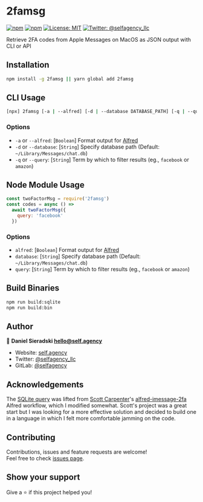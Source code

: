# 2famsg

[![npm](https://img.shields.io/npm/dt/2famsg.svg)](https://www.npmjs.com/package/2famsg) [![npm](https://img.shields.io/npm/v/2famsg.svg)](https://www.npmjs.com/package/utfu) [![License: MIT](https://img.shields.io/badge/License-MIT-yellow.svg)](https://opensource.org/licenses/MIT) [![Twitter: @selfagency_llc](https://img.shields.io/twitter/follow/selfagency_llc.svg?style=social)](https://twitter.com/selfagency_llc)

Retrieve 2FA codes from Apple Messages on MacOS as JSON output with CLI or API

## Installation

```sh
npm install -g 2famsg || yarn global add 2famsg
```

## CLI Usage

```sh
[npx] 2famsg [-a | --alfred] [-d | --database DATABASE_PATH] [-q | --query QUERY_TERM]
```

### Options

- `-a` or `--alfred`: \[`Boolean`\] Format output for [Alfred](https://www.alfredapp.com/)
- `-d` or `--database`: \[`String`\] Specify database path (Default: `~/Library/Messages/chat.db`)
- `-q` or `--query`: \[`String`\] Term by which to filter results (eg., `facebook` or `amazon`)

## Node Module Usage

```javascript
const twoFactorMsg = require('2famsg')
const codes = async () =>
  await twoFactorMsg({
    query: 'facebook'
  })
```

### Options

- `alfred`: \[`Boolean`\] Format output for [Alfred](https://www.alfredapp.com/)
- `database`: \[`String`\] Specify database path (Default: `~/Library/Messages/chat.db`)
- `query`: \[`String`\] Term by which to filter results (eg., `facebook` or `amazon`)

## Build Binaries

```sh
npm run build:sqlite
npm run build:bin
```

## Author

👤 **Daniel Sieradski <hello@self.agency>**

- Website: [self.agency](https://self.agency)
- Twitter: [@selfagency_llc](https://twitter.com/selfagency_llc)
- GitLab: [@selfagency](https://gitlab.com/selfagency)

## Acknowledgements

The [SQLite query](https://gitlab.com/selfagency/2famsg/-/blob/master/src/query.js) was lifted from [Scott Carpenter](https://github.com/squatto/)'s [alfred-imessage-2fa](https://github.com/squatto/alfred-imessage-2fa) Alfred workflow, which I modified somewhat. Scott's project was a great start but I was looking for a more effective solution and decided to build one in a language in which I felt more comfortable jamming on the code.

## Contributing

Contributions, issues and feature requests are welcome!<br />Feel free to check [issues page](https://gitlab.com/selfagency/2famsg/issues).

## Show your support

Give a ⭐️ if this project helped you!
